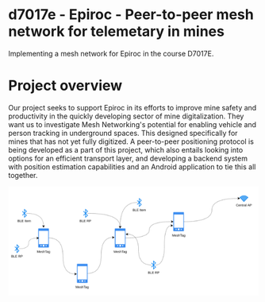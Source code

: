 # d7017e - Epiroc - Peer-to-peer mesh network for telemetary in mines 
Implementing a mesh network for Epiroc in the course D7017E.

# Project overview
Our project seeks to support Epiroc in its efforts to improve mine safety and productivity in the quickly developing sector of mine digitalization. They want us to investigate Mesh Networking's potential for enabling vehicle and person tracking in underground spaces. This designed specifically for mines that has not yet fully digitized. A peer-to-peer positioning protocol is being developed as a part of this project, which also entails looking into options for an efficient transport layer, and developing a backend system with position estimation capabilities and an Android application to tie this all together.

<p align="center">
  <img src="https://github.com/Domilz/d7017e-mesh-network/blob/img-for-reamde/img/mesh.png" />
</p>

